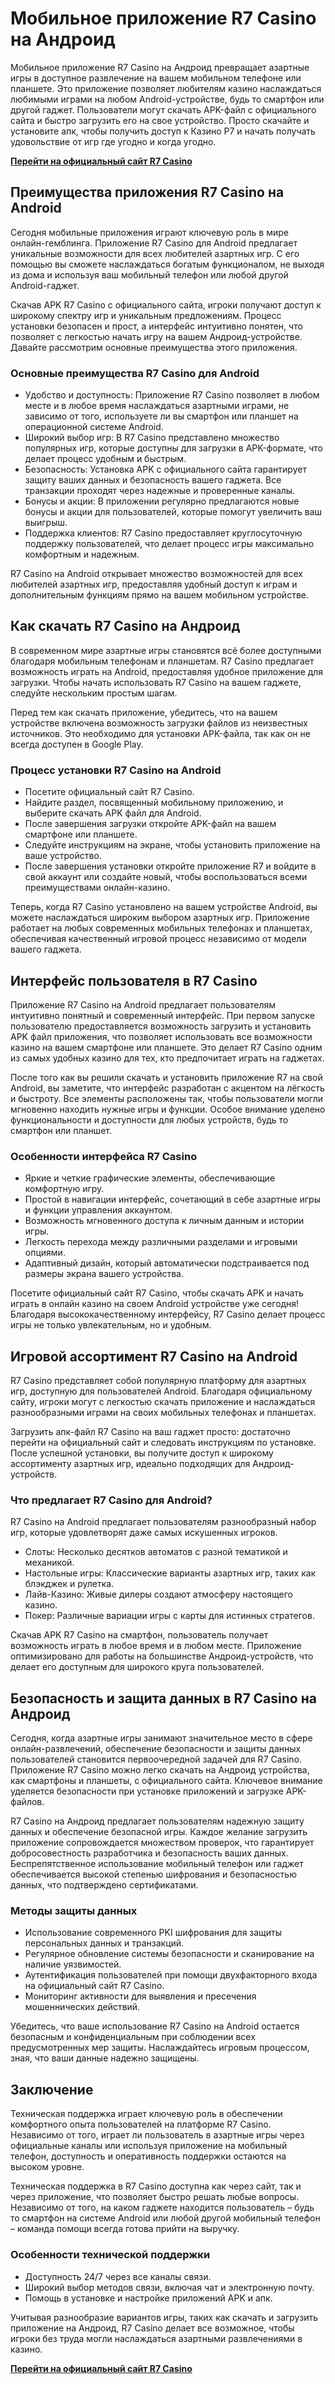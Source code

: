 # Мобильное приложение R7 Casino на Андроид

Мобильное приложение R7 Casino на Андроид превращает азартные игры в доступное развлечение на вашем мобильном телефоне или планшете. Это приложение позволяет любителям казино наслаждаться любимыми играми на любом Android-устройстве, будь то смартфон или другой гаджет. Пользователи могут скачать APK-файл с официального сайта и быстро загрузить его на свое устройство. Просто скачайте и установите апк, чтобы получить доступ к Казино Р7 и начать получать удовольствие от игр где угодно и когда угодно.

**[Перейти на официальный сайт R7 Casino](https://gamesreds.ru/r7_git.php)**

## Преимущества приложения R7 Casino на Android
Сегодня мобильные приложения играют ключевую роль в мире онлайн-гемблинга. Приложение R7 Casino для Android предлагает уникальные возможности для всех любителей азартных игр. С его помощью вы сможете наслаждаться богатым функционалом, не выходя из дома и используя ваш мобильный телефон или любой другой Android-гаджет.

Скачав APK R7 Casino с официального сайта, игроки получают доступ к широкому спектру игр и уникальным предложениям. Процесс установки безопасен и прост, а интерфейс интуитивно понятен, что позволяет с легкостью начать игру на вашем Андроид-устройстве. Давайте рассмотрим основные преимущества этого приложения.

### Основные преимущества R7 Casino для Android

* Удобство и доступность: Приложение R7 Casino позволяет в любом месте и в любое время наслаждаться азартными играми, не зависимо от того, используете ли вы смартфон или планшет на операционной системе Android.
* Широкий выбор игр: В R7 Casino представлено множество популярных игр, которые доступны для загрузки в APK-формате, что делает процесс удобным и быстрым.
* Безопасность: Установка APK с официального сайта гарантирует защиту ваших данных и безопасность вашего гаджета. Все транзакции проходят через надежные и проверенные каналы.
* Бонусы и акции: В приложении регулярно предлагаются новые бонусы и акции для пользователей, которые помогут увеличить ваш выигрыш.
* Поддержка клиентов: R7 Casino предоставляет круглосуточную поддержку пользователей, что делает процесс игры максимально комфортным и надежным.

R7 Casino на Android открывает множество возможностей для всех любителей азартных игр, предоставляя удобный доступ к играм и дополнительным функциям прямо на вашем мобильном устройстве.

## Как скачать R7 Casino на Андроид
В современном мире азартные игры становятся всё более доступными благодаря мобильным телефонам и планшетам. R7 Casino предлагает возможность играть на Android, предоставляя удобное приложение для загрузки. Чтобы начать использовать R7 Casino на вашем гаджете, следуйте нескольким простым шагам.

Перед тем как скачать приложение, убедитесь, что на вашем устройстве включена возможность загрузки файлов из неизвестных источников. Это необходимо для установки APK-файла, так как он не всегда доступен в Google Play.

### Процесс установки R7 Casino на Android

* Посетите официальный сайт R7 Casino.
* Найдите раздел, посвященный мобильному приложению, и выберите скачать APK файл для Android.
* После завершения загрузки откройте APK-файл на вашем смартфоне или планшете.
* Следуйте инструкциям на экране, чтобы установить приложение на ваше устройство.
* После завершения установки откройте приложение R7 и войдите в свой аккаунт или создайте новый, чтобы воспользоваться всеми преимуществами онлайн-казино.

Теперь, когда R7 Casino установлено на вашем устройстве Android, вы можете наслаждаться широким выбором азартных игр. Приложение работает на любых современных мобильных телефонах и планшетах, обеспечивая качественный игровой процесс независимо от модели вашего гаджета.

## Интерфейс пользователя в R7 Casino
Приложение R7 Casino на Android предлагает пользователям интуитивно понятный и современный интерфейс. При первом запуске пользователю предоставляется возможность загрузить и установить APK файл приложения, что позволяет использовать все возможности казино на вашем смартфоне или планшете. Это делает R7 Casino одним из самых удобных казино для тех, кто предпочитает играть на гаджетах.

После того как вы решили скачать и установить приложение R7 на свой Android, вы заметите, что интерфейс разработан с акцентом на лёгкость и быстроту. Все элементы расположены так, чтобы пользователи могли мгновенно находить нужные игры и функции. Особое внимание уделено функциональности и доступности для любых устройств, будь то смартфон или планшет.

### Особенности интерфейса R7 Casino

* Яркие и четкие графические элементы, обеспечивающие комфортную игру.
* Простой в навигации интерфейс, сочетающий в себе азартные игры и функции управления аккаунтом.
* Возможность мгновенного доступа к личным данным и истории игры.
* Легкость перехода между различными разделами и игровыми опциями.
* Адаптивный дизайн, который автоматически подстраивается под размеры экрана вашего устройства.

Посетите официальный сайт R7 Casino, чтобы скачать APK и начать играть в онлайн казино на своем Android устройстве уже сегодня! Благодаря высококачественному интерфейсу, R7 Casino делает процесс игры не только увлекательным, но и удобным.

## Игровой ассортимент R7 Casino на Android
R7 Casino представляет собой популярную платформу для азартных игр, доступную для пользователей Android. Благодаря официальному сайту, игроки могут с легкостью скачать приложение и наслаждаться разнообразными играми на своих мобильных телефонах и планшетах.

Загрузить апк-файл R7 Casino на ваш гаджет просто: достаточно перейти на официальный сайт и следовать инструкциям по установке. После успешной установки, вы получите доступ к широкому ассортименту азартных игр, идеально подходящих для Андроид-устройств.

### Что предлагает R7 Casino для Android?
R7 Casino на Android предлагает пользователям разнообразный набор игр, которые удовлетворят даже самых искушенных игроков.

* Слоты: Несколько десятков автоматов с разной тематикой и механикой.
* Настольные игры: Классические варианты азартных игр, таких как блэкджек и рулетка.
* Лайв-Казино: Живые дилеры создают атмосферу настоящего казино.
* Покер: Различные вариации игры с карты для истинных стратегов.

Скачав APK R7 Casino на смартфон, пользователь получает возможность играть в любое время и в любом месте. Приложение оптимизировано для работы на большинстве Андроид-устройств, что делает его доступным для широкого круга пользователей.

## Безопасность и защита данных в R7 Casino на Андроид
Сегодня, когда азартные игры занимают значительное место в сфере онлайн-развлечений, обеспечение безопасности и защиты данных пользователей становится первоочередной задачей для R7 Casino. Приложение R7 Casino можно легко скачать на Андроид устройства, как смартфоны и планшеты, с официального сайта. Ключевое внимание уделяется безопасности при установке приложений и загрузке APK-файлов.

R7 Casino на Андроид предлагает пользователям надежную защиту данных и обеспечение безопасной игры. Каждое желание загрузить приложение сопровождается множеством проверок, что гарантирует добросовестность разработчика и безопасность ваших данных. Беспрепятственное использование мобильный телефон или гаджет обеспечивается высокой степенью шифрования и безопасностью данных, что подтверждено сертификатами.

### Методы защиты данных

* Использование современного PKI шифрования для защиты персональных данных и транзакций.
* Регулярное обновление системы безопасности и сканирование на наличие уязвимостей.
* Аутентификация пользователей при помощи двухфакторного входа на официальный сайт R7 Casino.
* Мониторинг активности для выявления и пресечения мошеннических действий.

Убедитесь, что ваше использование R7 Casino на Android остается безопасным и конфиденциальным при соблюдении всех предусмотренных мер защиты. Наслаждайтесь игровым процессом, зная, что ваши данные надежно защищены.

## Заключение
Техническая поддержка играет ключевую роль в обеспечении комфортного опыта пользователей на платформе R7 Casino. Независимо от того, играет ли пользователь в азартные игры через официальные каналы или используя приложение на мобильный телефон, доступность и оперативность поддержки остаются на высоком уровне.

Техническая поддержка в R7 Casino доступна как через сайт, так и через приложение, что позволяет быстро решать любые вопросы. Независимо от того, на каком гаджете находится пользователь – будь то смартфон на системе Android или любой другой мобильный телефон – команда помощи всегда готова прийти на выручку.

### Особенности технической поддержки

* Доступность 24/7 через все каналы связи.
* Широкий выбор методов связи, включая чат и электронную почту.
* Помощь в установке и настройке приложений APK и апк.

Учитывая разнообразие вариантов игры, таких как скачать и загрузить приложение на Андроид, R7 Casino делает все возможное, чтобы игроки без труда могли наслаждаться азартными развлечениями в казино.

**[Перейти на официальный сайт R7 Casino](https://gamesreds.ru/r7_git.php)**
